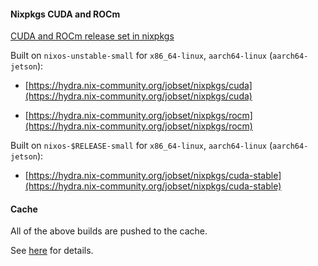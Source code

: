 #### Nixpkgs CUDA and ROCm

[CUDA and ROCm release set in nixpkgs](https://github.com/NixOS/nixpkgs/blob/master/pkgs/top-level/release-cuda.nix)

Built on `nixos-unstable-small` for `x86_64-linux`, `aarch64-linux` (`aarch64-jetson`):

- [https://hydra.nix-community.org/jobset/nixpkgs/cuda](https://hydra.nix-community.org/jobset/nixpkgs/cuda)

- [https://hydra.nix-community.org/jobset/nixpkgs/rocm](https://hydra.nix-community.org/jobset/nixpkgs/rocm)

Built on `nixos-$RELEASE-small` for `x86_64-linux`, `aarch64-linux` (`aarch64-jetson`):

- [https://hydra.nix-community.org/jobset/nixpkgs/cuda-stable](https://hydra.nix-community.org/jobset/nixpkgs/cuda-stable)

#### Cache

All of the above builds are pushed to the cache.

See [here](./cache.md) for details.
